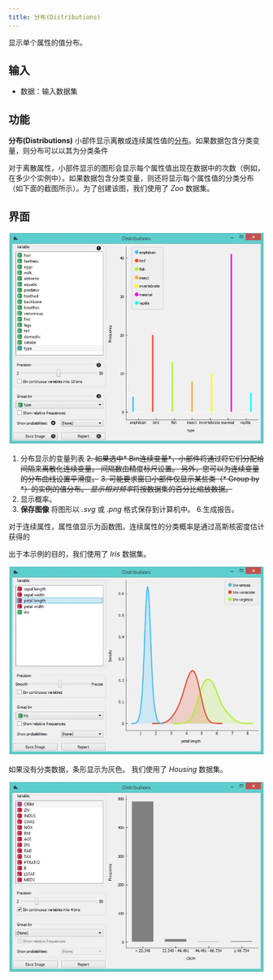 ```yaml
---
title: 分布(Distributions)
---
```


显示单个属性的值分布。





## 输入

- 数据：输入数据集

## 功能
**分布(Distributions)** 小部件显示离散或连续属性值的[分布](https://en.wikipedia.org/wiki/Frequency_distribution)。如果数据包含分类变量，则分布可以以其为分类条件

对于离散属性，小部件显示的图形会显示每个属性值出现在数据中的次数（例如，在多少个实例中）。如果数据包含分类变量，则还将显示每个属性值的分类分布（如下面的截图所示）。为了创建该图，我们使用了 *Zoo* 数据集。

<!-- TODO: 不一致 -->
## 界面
![](/assets/images/visualize/Distributions-Disc-stamped.png.webp)

1. 分布显示的变量列表
~~2. 如果选中* Bin连续变量*，小部件将通过将它们分配给间隔来离散化连续变量。 间隔数由精度标尺设置。 另外，您可以为连续变量的分布曲线设置平滑度。~~
~~3. 可能要求窗口小部件仅显示某些类（* Group by *）的实例的值分布。 *显示相对频率*将按数据集的百分比缩放数据。~~
4. 显示概率。
5. **保存图像** 将图形以 *.svg* 或 *.png* 格式保存到计算机中。
6.生成报告。

对于连续属性，属性值显示为函数图。连续属性的分类概率是通过高斯核密度估计获得的

出于本示例的目的，我们使用了 *Iris* 数据集。

![](/assets/images/visualize/Distributions-Cont.png.webp)

如果没有分类数据，条形显示为灰色。 我们使用了 *Housing* 数据集。

![](/assets/images/visualize/Distributions-NoClass.png.webp)

